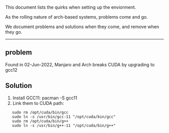 This document lists the quirks when setting up the enviorment.

As the rolling nature of arch-based systems, problems come and go.

We document problems and solutions when they come, and remove when they go.

----------------------------------------------------------------------------
## problem
Found in 02-Jun-2022, Manjaro and Arch breaks CUDA by upgrading to gcc12
## Solution
  1. Install GCC11: pacman -S gcc11
  2. Link them to CUDA path:
```
   sudo rm /opt/cuda/bin/gcc
   sudo ln -s /usr/bin/gcc-11 "/opt/cuda/bin/gcc"
   sudo rm /opt/cuda/bin/g++
   sudo ln -s /usr/bin/g++-11 "/opt/cuda/bin/g++"
```
